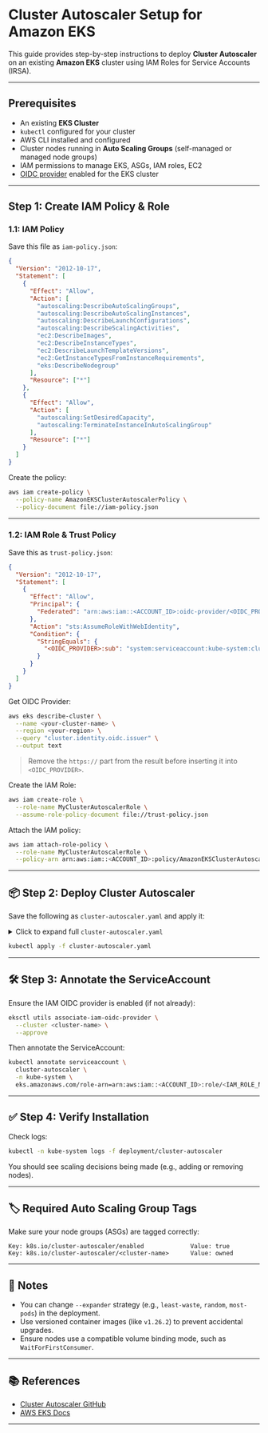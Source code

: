 # Cluster Autoscaler Setup for Amazon EKS

This guide provides step-by-step instructions to deploy **Cluster Autoscaler** on an existing **Amazon EKS** cluster using IAM Roles for Service Accounts (IRSA).

---

## Prerequisites

- An existing **EKS Cluster**
- `kubectl` configured for your cluster
- AWS CLI installed and configured
- Cluster nodes running in **Auto Scaling Groups** (self-managed or managed node groups)
- IAM permissions to manage EKS, ASGs, IAM roles, EC2
- [OIDC provider](https://docs.aws.amazon.com/eks/latest/userguide/enable-iam-roles-for-service-accounts.html) enabled for the EKS cluster

---

## Step 1: Create IAM Policy & Role

### 1.1: IAM Policy

Save this file as `iam-policy.json`:

```json
{
  "Version": "2012-10-17",
  "Statement": [
    {
      "Effect": "Allow",
      "Action": [
        "autoscaling:DescribeAutoScalingGroups",
        "autoscaling:DescribeAutoScalingInstances",
        "autoscaling:DescribeLaunchConfigurations",
        "autoscaling:DescribeScalingActivities",
        "ec2:DescribeImages",
        "ec2:DescribeInstanceTypes",
        "ec2:DescribeLaunchTemplateVersions",
        "ec2:GetInstanceTypesFromInstanceRequirements",
        "eks:DescribeNodegroup"
      ],
      "Resource": ["*"]
    },
    {
      "Effect": "Allow",
      "Action": [
        "autoscaling:SetDesiredCapacity",
        "autoscaling:TerminateInstanceInAutoScalingGroup"
      ],
      "Resource": ["*"]
    }
  ]
}
````

Create the policy:

```bash
aws iam create-policy \
  --policy-name AmazonEKSClusterAutoscalerPolicy \
  --policy-document file://iam-policy.json
```

---

### 1.2: IAM Role & Trust Policy

Save this as `trust-policy.json`:

```json
{
  "Version": "2012-10-17",
  "Statement": [
    {
      "Effect": "Allow",
      "Principal": {
        "Federated": "arn:aws:iam::<ACCOUNT_ID>:oidc-provider/<OIDC_PROVIDER>"
      },
      "Action": "sts:AssumeRoleWithWebIdentity",
      "Condition": {
        "StringEquals": {
          "<OIDC_PROVIDER>:sub": "system:serviceaccount:kube-system:cluster-autoscaler"
        }
      }
    }
  ]
}
```

Get OIDC Provider:

```bash
aws eks describe-cluster \
  --name <your-cluster-name> \
  --region <your-region> \
  --query "cluster.identity.oidc.issuer" \
  --output text
```

> Remove the `https://` part from the result before inserting it into `<OIDC_PROVIDER>`.

Create the IAM Role:

```bash
aws iam create-role \
  --role-name MyClusterAutoscalerRole \
  --assume-role-policy-document file://trust-policy.json
```

Attach the IAM policy:

```bash
aws iam attach-role-policy \
  --role-name MyClusterAutoscalerRole \
  --policy-arn arn:aws:iam::<ACCOUNT_ID>:policy/AmazonEKSClusterAutoscalerPolicy
```

---

## 📦 Step 2: Deploy Cluster Autoscaler

Save the following as `cluster-autoscaler.yaml` and apply it:


<details>
<summary>Click to expand full <code>cluster-autoscaler.yaml</code></summary>

```yaml

# --- ServiceAccount, RBAC, Role, RoleBinding, ClusterRole, ClusterRoleBinding
# --- Full Deployment Spec with all necessary configurations

---
apiVersion: v1
kind: ServiceAccount
metadata:
  labels:
    k8s-addon: cluster-autoscaler.addons.k8s.io
    k8s-app: cluster-autoscaler
  name: cluster-autoscaler
  namespace: kube-system
  annotations:
    eks.amazonaws.com/role-arn: arn:aws:iam::<you_AWS_ID>:role/<Role_For_AutoScaler>  # change  Role Name & id with your actual aws id 
---
apiVersion: rbac.authorization.k8s.io/v1
kind: ClusterRole
metadata:
  name: cluster-autoscaler
  labels:
    k8s-addon: cluster-autoscaler.addons.k8s.io
    k8s-app: cluster-autoscaler
rules:
  - apiGroups: [""]
    resources: ["events", "endpoints"]
    verbs: ["create", "patch"]
  - apiGroups: [""]
    resources: ["pods/eviction"]
    verbs: ["create"]
  - apiGroups: [""]
    resources: ["pods/status"]
    verbs: ["update"]
  - apiGroups: [""]
    resources: ["endpoints"]
    resourceNames: ["cluster-autoscaler"]
    verbs: ["get", "update"]
  - apiGroups: [""]
    resources: ["nodes"]
    verbs: ["watch", "list", "get", "update"]
  - apiGroups: [""]
    resources:
      - "namespaces"
      - "pods"
      - "services"
      - "replicationcontrollers"
      - "persistentvolumeclaims"
      - "persistentvolumes"
    verbs: ["watch", "list", "get"]
  - apiGroups: ["extensions"]
    resources: ["replicasets", "daemonsets"]
    verbs: ["watch", "list", "get"]
  - apiGroups: ["policy"]
    resources: ["poddisruptionbudgets"]
    verbs: ["watch", "list"]
  - apiGroups: ["apps"]
    resources: ["statefulsets", "replicasets", "daemonsets"]
    verbs: ["watch", "list", "get"]
  - apiGroups: ["storage.k8s.io"]
    resources: ["storageclasses", "csinodes", "csidrivers", "csistoragecapacities"]
    verbs: ["watch", "list", "get"]
  - apiGroups: ["batch", "extensions"]
    resources: ["jobs"]
    verbs: ["get", "list", "watch", "patch"]
  - apiGroups: ["coordination.k8s.io"]
    resources: ["leases"]
    verbs: ["create"]
  - apiGroups: ["coordination.k8s.io"]
    resourceNames: ["cluster-autoscaler"]
    resources: ["leases"]
    verbs: ["get", "update"]
---
apiVersion: rbac.authorization.k8s.io/v1
kind: Role
metadata:
  name: cluster-autoscaler
  namespace: kube-system
  labels:
    k8s-addon: cluster-autoscaler.addons.k8s.io
    k8s-app: cluster-autoscaler
rules:
  - apiGroups: [""]
    resources: ["configmaps"]
    verbs: ["create", "list", "watch"]
  - apiGroups: [""]
    resources: ["configmaps"]
    resourceNames: ["cluster-autoscaler-status", "cluster-autoscaler-priority-expander"]
    verbs: ["delete", "get", "update", "watch"]

---
apiVersion: rbac.authorization.k8s.io/v1
kind: ClusterRoleBinding
metadata:
  name: cluster-autoscaler
  labels:
    k8s-addon: cluster-autoscaler.addons.k8s.io
    k8s-app: cluster-autoscaler
roleRef:
  apiGroup: rbac.authorization.k8s.io
  kind: ClusterRole
  name: cluster-autoscaler
subjects:
  - kind: ServiceAccount
    name: cluster-autoscaler
    namespace: kube-system

---
apiVersion: rbac.authorization.k8s.io/v1
kind: RoleBinding
metadata:
  name: cluster-autoscaler
  namespace: kube-system
  labels:
    k8s-addon: cluster-autoscaler.addons.k8s.io
    k8s-app: cluster-autoscaler
roleRef:
  apiGroup: rbac.authorization.k8s.io
  kind: Role
  name: cluster-autoscaler
subjects:
  - kind: ServiceAccount
    name: cluster-autoscaler
    namespace: kube-system

---
apiVersion: apps/v1
kind: Deployment
metadata:
  name: cluster-autoscaler
  namespace: kube-system
  labels:
    app: cluster-autoscaler
spec:
  replicas: 1
  selector:
    matchLabels:
      app: cluster-autoscaler
  template:
    metadata:
      labels:
        app: cluster-autoscaler
      annotations:
        prometheus.io/scrape: 'true'
        prometheus.io/port: '8085'
    spec:
      priorityClassName: system-cluster-critical
      securityContext:
        runAsNonRoot: true
        runAsUser: 65534
        fsGroup: 65534
        seccompProfile:
          type: RuntimeDefault
      serviceAccountName: cluster-autoscaler
      containers:
        - image: registry.k8s.io/autoscaling/cluster-autoscaler:v1.26.2
          name: cluster-autoscaler
          resources:
            limits:
              cpu: 100m
              memory: 600Mi
            requests:
              cpu: 100m
              memory: 600Mi
          command:
            - ./cluster-autoscaler
            - --v=4
            - --stderrthreshold=info
            - --cloud-provider=aws
            - --expander=least-waste
            - --balance-similar-node-groups
            - --skip-nodes-with-system-pods=false
            - --skip-nodes-with-local-storage=false
            - --node-group-auto-discovery=asg:tag=k8s.io/cluster-autoscaler/enabled,k8s.io/cluster-autoscaler/<your-cluster-name> #change to your cluster name
          volumeMounts:
            - name: ssl-certs
              mountPath: /etc/ssl/certs/ca-certificates.crt # /etc/ssl/certs/ca-bundle.crt for Amazon Linux Worker Nodes
              readOnly: true
          imagePullPolicy: "Always"
          securityContext:
            allowPrivilegeEscalation: false
            capabilities:
              drop:
                - ALL
            readOnlyRootFilesystem: true
      volumes:
        - name: ssl-certs
          hostPath:
            path: "/etc/ssl/certs/ca-bundle.crt"

# Save all of the above to cluster-autoscaler.yaml and apply it with:
# kubectl apply -f cluster-autoscaler.yaml
```

</details>

```bash
kubectl apply -f cluster-autoscaler.yaml
```

---

## 🛠 Step 3: Annotate the ServiceAccount

Ensure the IAM OIDC provider is enabled (if not already):

```bash
eksctl utils associate-iam-oidc-provider \
  --cluster <cluster-name> \
  --approve
```

Then annotate the ServiceAccount:

```bash
kubectl annotate serviceaccount \
  cluster-autoscaler \
  -n kube-system \
  eks.amazonaws.com/role-arn=arn:aws:iam::<ACCOUNT_ID>:role/<IAM_ROLE_NAME>
```

---

## ✅ Step 4: Verify Installation

Check logs:

```bash
kubectl -n kube-system logs -f deployment/cluster-autoscaler
```

You should see scaling decisions being made (e.g., adding or removing nodes).

---

## 🏷 Required Auto Scaling Group Tags

Make sure your node groups (ASGs) are tagged correctly:

```text
Key: k8s.io/cluster-autoscaler/enabled             Value: true
Key: k8s.io/cluster-autoscaler/<cluster-name>      Value: owned
```

---

## 📌 Notes

* You can change `--expander` strategy (e.g., `least-waste`, `random`, `most-pods`) in the deployment.
* Use versioned container images (like `v1.26.2`) to prevent accidental upgrades.
* Ensure nodes use a compatible volume binding mode, such as `WaitForFirstConsumer`.

---

## 📚 References

* [Cluster Autoscaler GitHub](https://github.com/kubernetes/autoscaler/tree/master/cluster-autoscaler)
* [AWS EKS Docs](https://docs.aws.amazon.com/eks/latest/userguide/cluster-autoscaler.html)

---


